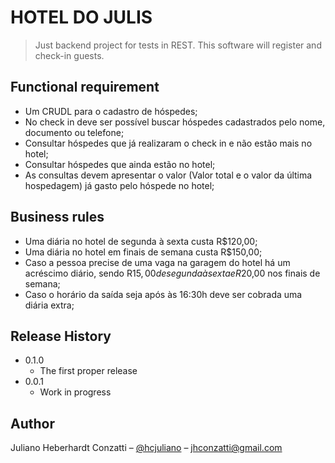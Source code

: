 
# HOTEL DO JULIS
> Just backend project for tests in REST. This software will register and check-in guests.

## Functional requirement 

* Um CRUDL para o cadastro de hóspedes;
* No check in deve ser possível buscar hóspedes cadastrados pelo nome, documento ou telefone;
* Consultar hóspedes que já realizaram o check in e não estão mais no hotel;
* Consultar hóspedes que ainda estão no hotel;
* As consultas devem apresentar o valor (Valor total e o valor da última hospedagem) já gasto pelo hóspede no hotel;

## Business rules

* Uma diária no hotel de segunda à sexta custa R$120,00;
* Uma diária no hotel em finais de semana custa R$150,00;
* Caso a pessoa precise de uma vaga na garagem do hotel há um acréscimo diário, sendo R$15,00 de segunda à sexta e R$20,00 nos finais de semana;
* Caso o horário da saída seja após às 16:30h deve ser cobrada uma diária extra;

## Release History

* 0.1.0
    * The first proper release
* 0.0.1
    * Work in progress

## Author

Juliano Heberhardt Conzatti – [@hcjuliano](https://www.instagram.com/hcjuliano) – jhconzatti@gmail.com
